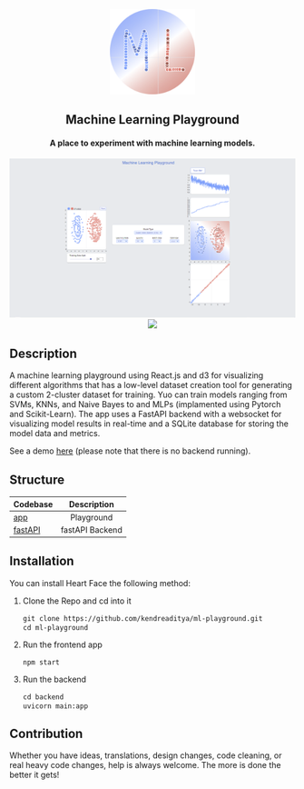 <p align="center"><img src="assets/logo.png" width=150></p> 
<h2 align="center">Machine Learning Playground</h2>
<h4 align="center">A place to experiment with machine learning models.</h4>

<p align="center">
	<img src="assets/screenshot.png">
	<img src="assets/screenRecording.gif" width=300>
</p>

## Description

A machine learning playground using React.js and d3 for visualizing different algorithms that has a low-level dataset creation tool for generating a custom 2-cluster dataset for training. Yuo can train models ranging from SVMs, KNNs, and Naive Bayes to and MLPs (implamented using Pytorch and Scikit-Learn). The app uses a FastAPI backend with a websocket for visualizing model results in real-time and a SQLite database for storing the model data and metrics.

See a demo [here](https://kendreaditya.github.io/ml-playground/) (please note that there is no backend running).

## Structure

| Codebase        |   Description   |
| :-------------- | :-------------: |
| [app]()            |   Playground   |
| [fastAPI](backend) | fastAPI Backend |

## Installation

You can install Heart Face the following method:

1. Clone the Repo and cd into it
   ```
   git clone https://github.com/kendreaditya/ml-playground.git
   cd ml-playground
   ```
2. Run the frontend app
   ```
   npm start
   ```
3. Run the backend
   ```
   cd backend
   uvicorn main:app
   ```

## Contribution

Whether you have ideas, translations, design changes, code cleaning, or real heavy code changes, help is always welcome.
The more is done the better it gets!
